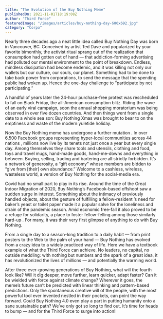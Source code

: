 ```yaml
---
title: "The Evolution of the Buy Nothing Meme"
publishedOn: 2021-11-01T18:19:08Z
author: "Third Force"
featuredImage: "/images/articles/buy-nothing-day-600x692.jpg"
category: "Corpo"
---
```


Nearly three decades ago a neat little idea called Buy Nothing Day was born in Vancouver, BC. Conceived by artist Ted Dave and popularized by your favorite bimonthly, the activist ritual sprang out of the realization that consumption had gotten out of hand — that addiction-forming advertising had polluted our mental environment to the point of breakdown. Endless, mindless dissipation had become endemic, and it was killing not only our wallets but our culture, our souls, our planet. Something had to be done to take back power from corporations, to send the message that the spending public had woken up. Hence the one-day challenge to “participate by not participating.”

A handful of years later the 24-hour purchase-free protest was rescheduled to fall on Black Friday, the all-American consumption blitz. Riding the wave of an early viral campaign, soon the annual shopping moratorium was being observed in over five dozen countries. And then things went from a single date to a whole sea son: Buy Nothing Xmas was brought to bear to on the emptiness and waste of the modern yuletide holiday.

Now the Buy Nothing meme has undergone a further mutation . In over 6,500 Facebook groups representing hyper-local communities across 44 nations , millions now live by its tenets not just once a year but every single day. Among themselves they share tools and utensils, clothing and food, toys and travel mugs, hand-made goods, hand-me-downs and everything in between. Buying, selling, trading and bartering are all strictly forbidden. It’s a network of generosity, a “gift economy” whose members are bidden to “give from [their] own abundance.” Welcome to a cashless, wireless, wasteless world, a version of Buy Nothing for the social-media era.

Covid had no small part to play in its rise. Around the time of the Great Indoor Migration of 2020, Buy Nothing’s Facebook-based offshoot saw a sudden surge in interest. Something about the intimacy of previously handled objects, about the gesture of fulfilling a fellow-resident ’s need for baker’s yeast or toilet paper made it a popular salve for the loneliness and strain of the pandemic season. Amid economic free-fall it also proved to be a refuge for solidarity, a place to foster fellow-felling among those similarly hard-up . For many, it was their very first glimpse of anything to do with Buy Nothing.

From a single day to a season-long tradition to a daily habit — from print posters to the Web to the palm of your hand — Buy Nothing has evolved from a crazy idea to a widely practiced way of life. Here we have a textbook example of what the Third Force can achieve. No leaders, no capital, no outside meddling: with nothing but numbers and the spark of a great idea, it has revolutionized the lives of millions — and potentially the warming world.

After three ever-growing generations of Buy Nothing, what will the fourth look like? Will it dig deeper, move further, learn quicker, adapt faster? Can it be wielded with force against climate change? Wherever it goes, the meme’s future can’t be predicted with linear thinking and pattern-based predictions. Only the spontaneous creative will of the people, with the most powerful tool ever invented nestled in their pockets, can point the way forward. Could Buy Nothing 4.0 even play a part in putting humanity onto a sane sustainable path? We’ve only got so long to find out. It’s time for heads to bump — and for the Third Force to surge into action!
